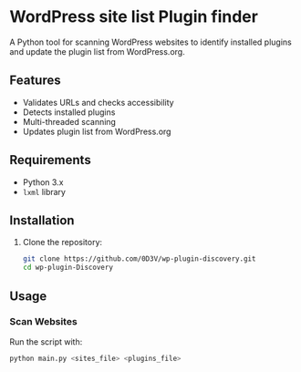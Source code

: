 # WordPress site list Plugin finder

A Python tool for scanning WordPress websites to identify installed plugins and update the plugin list from WordPress.org.

## Features

- Validates URLs and checks accessibility
- Detects installed plugins
- Multi-threaded scanning
- Updates plugin list from WordPress.org

## Requirements

- Python 3.x
- `lxml` library

## Installation

1. Clone the repository:

   ```bash
   git clone https://github.com/0D3V/wp-plugin-discovery.git
   cd wp-plugin-Discovery
## Usage

### Scan Websites

Run the script with:

  ```bash
  python main.py <sites_file> <plugins_file>
